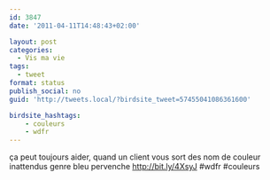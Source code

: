 ```yaml
---
id: 3847
date: '2011-04-11T14:48:43+02:00'

layout: post
categories:
  - Vis ma vie
tags:
  - tweet
format: status
publish_social: no
guid: 'http://tweets.local/?birdsite_tweet=57455041086361600'

birdsite_hashtags:
    - couleurs
    - wdfr
---
```


ça peut toujours aider, quand un client vous sort des nom de couleur inattendus genre bleu pervenche http://bit.ly/4XsyJ #wdfr #couleurs